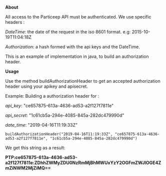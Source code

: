 **About**

All access to the Particeep API must be authenticated.
We use specific headers :

_DateTime_: the date of the request in the iso 8601 format. e.g: 2015-10-19T11:04:18Z

_Authorization_: a hash formed with the api keys and the DateTime.

This is an example of implementation in java, to build an authorization header.

**Usage**

Use the method buildAuthorizationHeader to get an accepted authorization header using your apikey and apisecret. 

Example:
Building a authorization header for :

_api_key_: "ce657875-613a-4636-ad53-a2f127f7811e"

_api_secret_: "1c61cb5a-294e-4085-845a-282dc479990d"

_date_time_: "2019-04-16T11:19:33Z"

`buildAuthorizationHeader("2019-04-16T11:19:33Z", "ce657875-613a-4636-ad53-a2f127f7811e", "1c61cb5a-294e-4085-845a-282dc479990d")`
 
 We get this string as a result: 
 
**PTP:ce657875-613a-4636-ad53-a2f127f7811e:ZDhhZWMyZDU0NzRmMjBhMWUxYzY2OGFmZWJlOGE4ZmZiNWM2MjZiMQ==**
